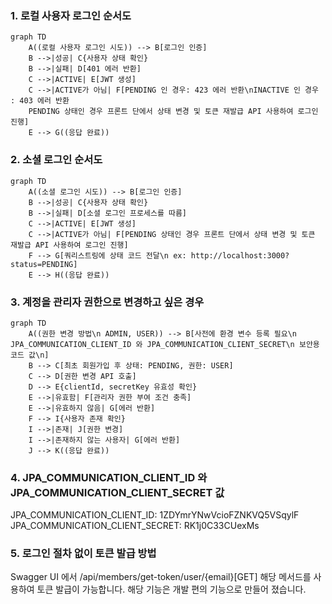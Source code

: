### 1. 로컬 사용자 로그인 순서도
```mermaid
graph TD
    A((로컬 사용자 로그인 시도)) --> B[로그인 인증]
    B -->|성공| C{사용자 상태 확인}
    B -->|실패| D[401 에러 반환]
    C -->|ACTIVE| E[JWT 생성]
    C -->|ACTIVE가 아님| F[PENDING 인 경우: 423 에러 반환\nINACTIVE 인 경우 : 403 에러 반환
    PENDING 상태인 경우 프론트 단에서 상태 변경 및 토큰 재발급 API 사용하여 로그인 진행]
    E --> G((응답 완료))
```

### 2. 소셜 로그인 순서도
```mermaid
graph TD
    A((소셜 로그인 시도)) --> B[로그인 인증]
    B -->|성공| C{사용자 상태 확인}
    B -->|실패| D[소셜 로그인 프로세스를 따름]
    C -->|ACTIVE| E[JWT 생성]
    C -->|ACTIVE가 아님| F[PENDING 상태인 경우 프론트 단에서 상태 변경 및 토큰 재발급 API 사용하여 로그인 진행]
    F --> G[쿼리스트링에 상태 코드 전달\n ex: http://localhost:3000?status=PENDING]
    E --> H((응답 완료))
```

### 3. 계정을 관리자 권한으로 변경하고 싶은 경우
```mermaid
graph TD
    A((권한 변경 방법\n ADMIN, USER)) --> B[사전에 환경 변수 등록 필요\n JPA_COMMUNICATION_CLIENT_ID 와 JPA_COMMUNICATION_CLIENT_SECRET\n 보안용 코드 값\n]
    B --> C[최초 회원가입 후 상태: PENDING, 권한: USER]
    C --> D[권한 변경 API 호출]
    D --> E{clientId, secretKey 유효성 확인}
    E -->|유효함| F[관리자 권한 부여 조건 충족]
    E -->|유효하지 않음| G[에러 반환]
    F --> I{사용자 존재 확인}
    I -->|존재| J[권한 변경]
    I -->|존재하지 않는 사용자| G[에러 반환]
    J --> K((응답 완료))
```

### 4. JPA_COMMUNICATION_CLIENT_ID 와 JPA_COMMUNICATION_CLIENT_SECRET 값
JPA_COMMUNICATION_CLIENT_ID: 1ZDYmrYNwVcioFZNKVQ5VSqylF
JPA_COMMUNICATION_CLIENT_SECRET: RK1j0C33CUexMs

### 5. 로그인 절차 없이 토큰 발급 방법
Swagger UI 에서 /api/members/get-token/user/{email}[GET] 해당 메서드를 사용하여 토큰 발급이 가능합니다.
해당 기능은 개발 편의 기능으로 만들어 졌습니다.
